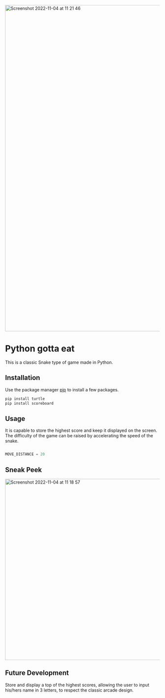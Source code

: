 <img width="1059" alt="Screenshot 2022-11-04 at 11 21 46" src="https://user-images.githubusercontent.com/90323785/199937955-5ecea8bd-85a2-45d2-ae60-5ee7ff7ced33.png">




# Python gotta eat

This is a classic Snake type of game made in Python.



## Installation

Use the package manager [pip](https://pip.pypa.io/en/stable/) to install a few packages.

```bash
pip install turtle
pip install scoreboard
```


## Usage

It is capable to store the highest score and keep it displayed on the screen. 
The difficulty of the game can be raised by accelerating the speed of the snake.


```python

MOVE_DISTANCE = 20

```


## Sneak Peek

<img width="588" alt="Screenshot 2022-11-04 at 11 18 57" src="https://user-images.githubusercontent.com/90323785/199937328-9fc3608e-bf5c-493d-ac8f-c0cc40fdf17b.png">



## Future Development

Store and display a top of the highest scores, allowing the user to input his/hers name in 3 letters, to respect the classic arcade design.
